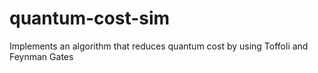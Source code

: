 # quantum-cost-sim
Implements an algorithm that reduces quantum cost by using Toffoli and Feynman Gates
